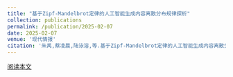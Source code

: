 ```yaml
---
title: "基于Zipf-Mandelbrot定律的人工智能生成内容离散分布规律探析"
collection: publications
permalink: /publication/2025-02-07
date: 2025-02-07
venue: '现代情报'
citation: '朱禹,蔡凌晨,陆泳溶,等.基于Zipf-Mandelbrot定律的人工智能生成内容离散分布规律探析[J/OL].现代情报,1-17[2025-03-03].'
---
```


[阅读本文](http://kns.cnki.net/kcms/detail/22.1182.g3.20250219.1756.004.html)

